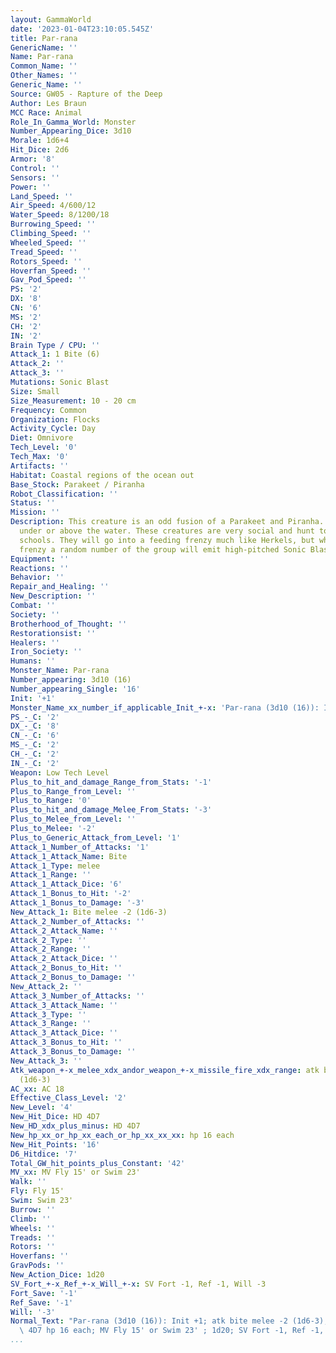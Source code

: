 ```yaml
---
layout: GammaWorld
date: '2023-01-04T23:10:05.545Z'
title: Par-rana
GenericName: ''
Name: Par-rana
Common_Name: ''
Other_Names: ''
Generic_Name: ''
Source: GW05 - Rapture of the Deep
Author: Les Braun
MCC Race: Animal
Role_In_Gamma_World: Monster
Number_Appearing_Dice: 3d10
Morale: 1d6+4
Hit_Dice: 2d6
Armor: '8'
Control: ''
Sensors: ''
Power: ''
Land_Speed: ''
Air_Speed: 4/600/12
Water_Speed: 8/1200/18
Burrowing_Speed: ''
Climbing_Speed: ''
Wheeled_Speed: ''
Tread_Speed: ''
Rotors_Speed: ''
Hoverfan_Speed: ''
Gav_Pod_Speed: ''
PS: '2'
DX: '8'
CN: '6'
MS: '2'
CH: '2'
IN: '2'
Brain Type / CPU: ''
Attack_1: 1 Bite (6)
Attack_2: ''
Attack_3: ''
Mutations: Sonic Blast
Size: Small
Size_Measurement: 10 - 20 cm
Frequency: Common
Organization: Flocks
Activity_Cycle: Day
Diet: Omnivore
Tech_Level: '0'
Tech_Max: '0'
Artifacts: ''
Habitat: Coastal regions of the ocean out
Base_Stock: Parakeet / Piranha
Robot_Classification: ''
Status: ''
Mission: ''
Description: This creature is an odd fusion of a Parakeet and Piranha. It can hunt
  under or above the water. These creatures are very social and hunt together in large
  schools. They will go into a feeding frenzy much like Herkels, but while in the
  frenzy a random number of the group will emit high-pitched Sonic Blasts.
Equipment: ''
Reactions: ''
Behavior: ''
Repair_and_Healing: ''
New_Description: ''
Combat: ''
Society: ''
Brotherhood_of_Thought: ''
Restorationsist: ''
Healers: ''
Iron_Society: ''
Humans: ''
Monster_Name: Par-rana
Number_appearing: 3d10 (16)
Number_appearing_Single: '16'
Init: '+1'
Monster_Name_xx_number_if_applicable_Init_+-x: 'Par-rana (3d10 (16)): Init +1'
PS_-_C: '2'
DX_-_C: '8'
CN_-_C: '6'
MS_-_C: '2'
CH_-_C: '2'
IN_-_C: '2'
Weapon: Low Tech Level
Plus_to_hit_and_damage_Range_from_Stats: '-1'
Plus_to_Range_from_Level: ''
Plus_to_Range: '0'
Plus_to_hit_and_damage_Melee_From_Stats: '-3'
Plus_to_Melee_from_Level: ''
Plus_to_Melee: '-2'
Plus_to_Generic_Attack_from_Level: '1'
Attack_1_Number_of_Attacks: '1'
Attack_1_Attack_Name: Bite
Attack_1_Type: melee
Attack_1_Range: ''
Attack_1_Attack_Dice: '6'
Attack_1_Bonus_to_Hit: '-2'
Attack_1_Bonus_to_Damage: '-3'
New_Attack_1: Bite melee -2 (1d6-3)
Attack_2_Number_of_Attacks: ''
Attack_2_Attack_Name: ''
Attack_2_Type: ''
Attack_2_Range: ''
Attack_2_Attack_Dice: ''
Attack_2_Bonus_to_Hit: ''
Attack_2_Bonus_to_Damage: ''
New_Attack_2: ''
Attack_3_Number_of_Attacks: ''
Attack_3_Attack_Name: ''
Attack_3_Type: ''
Attack_3_Range: ''
Attack_3_Attack_Dice: ''
Attack_3_Bonus_to_Hit: ''
Attack_3_Bonus_to_Damage: ''
New_Attack_3: ''
Atk_weapon_+-x_melee_xdx_andor_weapon_+-x_missile_fire_xdx_range: atk bite melee -2
  (1d6-3)
AC_xx: AC 18
Effective_Class_Level: '2'
New_Level: '4'
New_Hit_Dice: HD 4D7
New_HD_xdx_plus_minus: HD 4D7
New_hp_xx_or_hp_xx_each_or_hp_xx_xx_xx: hp 16 each
New_Hit_Points: '16'
D6_Hitdice: '7'
Total_GW_hit_points_plus_Constant: '42'
MV_xx: MV Fly 15' or Swim 23'
Walk: ''
Fly: Fly 15'
Swim: Swim 23'
Burrow: ''
Climb: ''
Wheels: ''
Treads: ''
Rotors: ''
Hoverfans: ''
GravPods: ''
New_Action_Dice: 1d20
SV_Fort_+-x_Ref_+-x_Will_+-x: SV Fort -1, Ref -1, Will -3
Fort_Save: '-1'
Ref_Save: '-1'
Will: '-3'
Normal_Text: "Par-rana (3d10 (16)): Init +1; atk bite melee -2 (1d6-3); AC 18; HD\
  \ 4D7 hp 16 each; MV Fly 15' or Swim 23' ; 1d20; SV Fort -1, Ref -1, Will -3"
...
```

